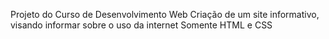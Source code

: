 Projeto do Curso de Desenvolvimento Web
Criação de um site informativo, visando informar sobre o uso da internet
Somente HTML e CSS
